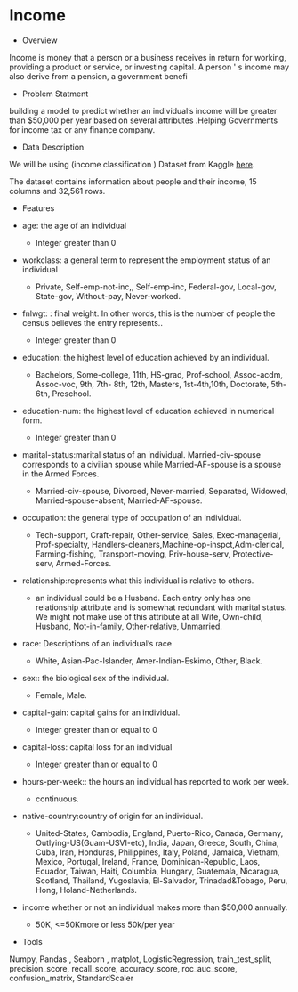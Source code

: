 # Income





- Overview

Income is money that a person or a business receives in return for working, providing a product or service, or investing capital. A person ' s income may also derive from a pension, a government benefi




- Problem Statment

building a model to predict whether an individual’s income will be greater than $50,000 per year based on several attributes .Helping Governments for income tax or any finance company.



- Data Description 

We will be using (income classification ) Dataset from Kaggle [here](https://www.kaggle.com/lodetomasi1995/income-classification/code).

The dataset contains information about people and their income, 15 columns and 32,561 rows.



- Features 

 - age: the age of an individual

   - Integer greater than 0

 - workclass: a general term to represent the employment status of an individual

   - Private, Self-emp-not-inc,, Self-emp-inc, Federal-gov, Local-gov, State-gov, Without-pay, Never-worked.

 - fnlwgt: : final weight. In other words, this is the number of people the census believes the entry represents..

   - Integer greater than 0

 - education: the highest level of education achieved by an individual.

   - Bachelors, Some-college, 11th, HS-grad, Prof-school, Assoc-acdm, Assoc-voc, 9th, 7th- 8th, 12th, Masters, 1st-4th,10th, Doctorate, 5th-6th, Preschool.

- education-num: the highest level of education achieved in numerical form.

   - Integer greater than 0

- marital-status:marital status of an individual. Married-civ-spouse corresponds to a civilian spouse while Married-AF-spouse is a spouse in the Armed Forces.

  - Married-civ-spouse, Divorced, Never-married, Separated, Widowed, Married-spouse-absent, Married-AF-spouse.

- occupation: the general type of occupation of an individual.

  - Tech-support, Craft-repair, Other-service, Sales, Exec-managerial, Prof-specialty, Handlers-cleaners,Machine-op-inspct,Adm-clerical, Farming-fishing, Transport-moving, Priv-house-serv, Protective-serv, Armed-Forces.

- relationship:represents what this individual is relative to others. 

  - an individual could be a Husband. Each entry only has
one relationship attribute and is somewhat redundant with marital status. We might not make use of this attribute at all Wife, Own-child, Husband, Not-in-family, Other-relative, Unmarried.

- race: Descriptions of an individual’s race 

  - White, Asian-Pac-Islander, Amer-Indian-Eskimo, Other, Black.

- sex:: the biological sex of the individual. 

  - Female, Male.

- capital-gain: capital gains for an individual.

  - Integer greater than or equal to 0

- capital-loss: capital loss for an individual

  - Integer greater than or equal to 0

- hours-per-week:: the hours an individual has reported to work per week.

  - continuous.

- native-country:country of origin for an individual.

  - United-States, Cambodia, England, Puerto-Rico, Canada, Germany, Outlying-US(Guam-USVI-etc), India, Japan, Greece,
    South, China, Cuba, Iran, Honduras, Philippines, Italy, Poland, Jamaica, Vietnam, Mexico, Portugal, Ireland, France,
    Dominican-Republic, Laos, Ecuador, Taiwan, Haiti, Columbia, Hungary, Guatemala, Nicaragua, Scotland, Thailand,
    Yugoslavia, El-Salvador, Trinadad&Tobago, Peru, Hong, Holand-Netherlands.

- income whether or not an individual makes more than $50,000 annually.

  - 50K, <=50Kmore or less 50k/per year






- Tools 

Numpy, Pandas , Seaborn , matplot, LogisticRegression, train_test_split, precision_score, recall_score, accuracy_score, roc_auc_score, confusion_matrix, StandardScaler
